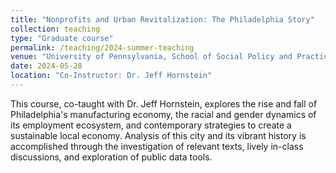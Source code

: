 ```yaml
---
title: "Nonprofits and Urban Revitalization: The Philadelphia Story"
collection: teaching
type: "Graduate course"
permalink: /teaching/2024-summer-teaching
venue: "University of Pennsylvania, School of Social Policy and Practice"
date: 2024-05-28
location: "Co-Instructor: Dr. Jeff Hornstein"
---
```


This course, co-taught with Dr. Jeff Hornstein, explores the rise and fall of Philadelphia's manufacturing economy, the racial and gender dynamics of its employment ecosystem, and contemporary strategies to create a sustainable local economy. Analysis of this city and its vibrant history is accomplished through the investigation of relevant texts, lively in-class discussions, and exploration of public data tools. 
